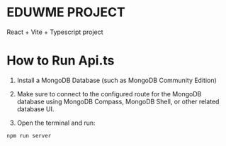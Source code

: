 # EDUWME PROJECT

React + Vite + Typescript project  

# How to Run Api.ts

1. Install a MongoDB Database (such as MongoDB Community Edition) 

1. Make sure to connect to the configured route for the MongoDB database using MongoDB Compass, MongoDB Shell, or other related database UI.

2. Open the terminal and run:

```
npm run server
```